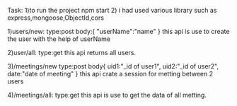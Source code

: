 Task:
1)to run the project npm start
2) i had used various library such as express,mongoose,ObjectId,cors

1)users/new:
type:post
body:{
"userName":"name"
}
this api is use to create the user with the help of userName

2)user/all:
type:get
this api returns all users.

3)/meetings/new
type:post
body{
uid1:"_id of user1",
uid2:"_id of user2",
date:"date of meeting"
}
this api crate a  session for metting between 2 users

4)/meetings/all:
type:get
this api is use to get the data of all metting.
